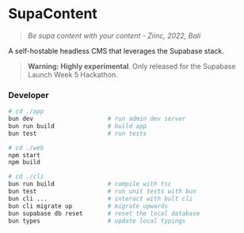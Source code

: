 # SupaContent

> _Be supa content with your content - Ziinc, 2022, Bali_

A self-hostable headless CMS that leverages the Supabase stack.

> **Warning: Highly experimental**. Only released for the Supabase Launch Week 5 Hackathon.

### Developer

```bash
# cd ./app
bun dev                     # run admin dev server
bun run build               # build app
bun test                    # run tests

# cd ./web
npm start
npm build

# cd ./cli
bun run build               # compile with tsc
bun test                    # run unit tests with bun
bun cli ...                 # interact with bult cli
bun cli migrate up          # migrate upwards
bun supabase db reset       # reset the local database
bun types                   # update local typings
```

<!-- #### Issues And Workarounds

Bun issues:

- unit testing doesn't work, no assertions, no setup/teardown. Use jest/ts-jest instead
- bun cannot directly run scripts that rely on n-api child_process, delegate to node.

Studio issues:

- does not display other schemas available inside of the database (schemas from custom migrations)

JS client issues:

- cannot access custom schema through client
  - cannot pass additional settings/headers to the underlying postgrest request (for switching schema)
  - workaround: namespace cli-managed tables on the public schema
- errors relating to RLS policies are very vague and non-specific
  - e.g. "more than one row returned by a subquery used as an expression"
  - does not actually indicate/point out that it is an RLS issue
- authenticating with user/pass on node is undocumented and not user friendly (needed kang ming to give some deep insider knowledge on the client auth)
- random ts error on v2 upgrade for client().from()
- querying docs need schema examples, how am I supposed to visualize the querying ?!?!
  - https://supabase.com/docs/reference/javascript/next/select#query-foreign-tables
- usage with vscode results in ts errors due to vscode tsdk being a different version from that which is used in node modules. -->
